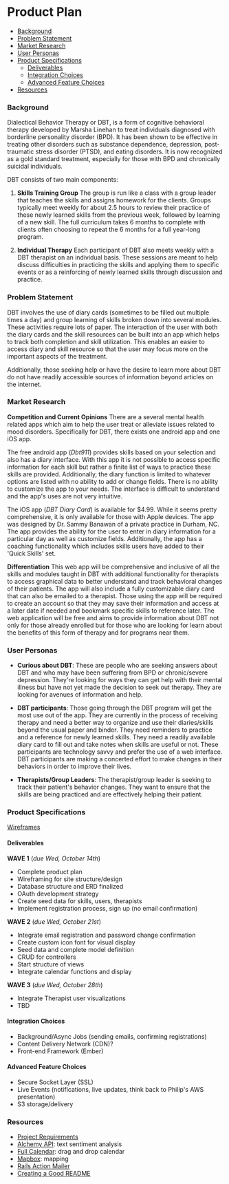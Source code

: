 Product Plan
============

- [Background](#background)
- [Problem Statement](#problem-statement)
- [Market Research](#market-research)
- [User Personas](#user-personas)
- [Product Specifications](#product-specifications)
  - [Deliverables](#deliverables)
  - [Integration Choices](#integration-choices)
  - [Advanced Feature Choices](#advanced-feature-choices)
- [Resources](#resources)


### Background
Dialectical Behavior Therapy or DBT, is a form of cognitive behavioral therapy developed by Marsha Linehan to treat individuals diagnosed with borderline personality disorder (BPD). It has been shown to be effective in treating other disorders such as substance dependence, depression, post-traumatic stress disorder (PTSD), and eating disorders. It is now recognized as a gold standard treatment, especially for those with BPD and chronically suicidal individuals.

DBT consists of two main components:

1.  **Skills Training Group**
    The group is run like a class with a group leader that teaches the skills and assigns homework for the clients. Groups typically meet weekly for about 2.5 hours to review their practice of these newly learned skills from the previous week, followed by learning of a new skill. The full curriculum takes 6 months to complete with clients often choosing to repeat the 6 months for a full year-long program.

2.  **Individual Therapy**
    Each participant of DBT also meets weekly with a DBT therapist on an individual basis. These sessions are meant to help discuss difficulties in practicing the skills and applying them to specific events or as a reinforcing of newly learned skills through discussion and practice.


### Problem Statement
DBT involves the use of diary cards (sometimes to be filled out multiple times a day) and group learning of skills broken down into several modules. These activities require lots of paper. The interaction of the user with both the diary cards and the skill resources can be built into an app which helps to track both completion and skill utilization. This enables an easier to access diary and skill resource so that the user may focus more on the important aspects of the treatment.

Additionally, those seeking help or have the desire to learn more about DBT do not have readily accessible sources of information beyond articles on the internet.


### Market Research
**Competition and Current Opinions**
There are a several mental health related apps which aim to help the user treat or alleviate issues related to mood disorders. Specifically for DBT, there exists one android app and one iOS app.

The free android app (*Dbt911*) provides skills based on your selection and also has a diary interface. With this app it is not possible to access specific information for each skill but rather a finite list of ways to practice these skills are provided. Additionally, the diary function is limited to whatever options are listed with no ability to add or change fields. There is no ability to customize the app to your needs. The interface is difficult to understand and the app's uses are not very intuitive.

The iOS app (*DBT Diary Card*) is available for $4.99. While it seems pretty comprehensive, it is only available for those with Apple devices. The app was designed by Dr. Sammy Banawan of a private practice in Durham, NC. The app provides the ability for the user to enter in diary information for a particular day as well as customize fields. Additionally, the app has a coaching functionality which includes skills users have added to their 'Quick Skills' set.

**Differentiation**
This web app will be comprehensive and inclusive of all the skills and modules taught in DBT with additional functionality for therapists to access graphical data to better understand and track behavioral changes of their patients. The app will also include a fully customizable diary card that can also be emailed to a therapist. Those using the app will be required to create an account so that they may save their information and access at a later date if needed and bookmark specific skills to reference later. The web application will be free and aims to provide information about DBT not only for those already enrolled but for those who are looking for learn about the benefits of this form of therapy and for programs near them.


### User Personas
- **Curious about DBT**: These are people who are seeking answers about DBT and who may have been suffering from BPD or chronic/severe depression. They're looking for ways they can get help with their mental illness but have not yet made the decision to seek out therapy. They are looking for avenues of information and help.

- **DBT participants**: Those going through the DBT program will get the most use out of the app. They are currently in the process of receiving therapy and need a better way to organize and use their diaries/skills beyond the usual paper and binder. They need reminders to practice and a reference for newly learned skills. They need a readily available diary card to fill out and take notes when skills are useful or not. These participants are technology savvy and prefer the use of a web interface. DBT participants are making a concerted effort to make changes in their behaviors in order to improve their lives.

- **Therapists/Group Leaders**: The therapist/group leader is seeking to track their patient's behavior changes. They want to ensure that the skills are being practiced and are effectively helping their patient.

### Product Specifications

[Wireframes](https://github.com/acmei/capstone/tree/master/resources/wireframe)

#### Deliverables

**WAVE 1**  (_due Wed, October 14th_)

- Complete product plan
- Wireframing for site structure/design
- Database structure and ERD finalized
- OAuth development strategy
- Create seed data for skills, users, therapists
- Implement registration process, sign up (no email confirmation)

**WAVE 2** (_due Wed, October 21st_)

- Integrate email registration and password change confirmation
- Create custom icon font for visual display
- Seed data and complete model definition
- CRUD for controllers
- Start structure of views
- Integrate calendar functions and display

**WAVE 3** (_due Wed, October 28th_)

- Integrate Therapist user visualizations
- TBD

#### Integration Choices
- Background/Async Jobs (sending emails, confirming registrations)
- Content Delivery Network (CDN)?
- Front-end Framework (Ember)

#### Advanced Feature Choices
- Secure Socket Layer (SSL)
- Live Events (notifications, live updates, think back to Philip's AWS presentation)
- S3 storage/delivery

### Resources
- [Project Requirements](https://github.com/Ada-Developers-Academy/daily-curriculum/blob/master/topic_resources/capstone/capstone.md)
- [Alchemy API](http://www.alchemyapi.com/api): text sentiment analysis
- [Full Calendar](http://fullcalendar.io/): drag and drop calendar
- [Mapbox](https://www.mapbox.com/developers/): mapping
- [Rails Action Mailer](http://guides.rubyonrails.org/action_mailer_basics.html)
- [Creating a Good README](http://stackoverflow.com/questions/2304863/how-to-write-a-good-readme)
